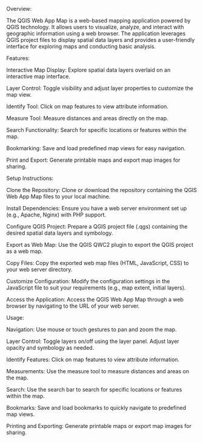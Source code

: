 Overview:

The QGIS Web App Map is a web-based mapping application powered by QGIS technology. It allows users to visualize, analyze, and interact with geographic information using a web browser. The application leverages QGIS project files to display spatial data layers and provides a user-friendly interface for exploring maps and conducting basic analysis.

Features:

Interactive Map Display: Explore spatial data layers overlaid on an interactive map interface.

Layer Control: Toggle visibility and adjust layer properties to customize the map view.

Identify Tool: Click on map features to view attribute information.

Measure Tool: Measure distances and areas directly on the map.

Search Functionality: Search for specific locations or features within the map.

Bookmarking: Save and load predefined map views for easy navigation.

Print and Export: Generate printable maps and export map images for sharing.

Setup Instructions:

Clone the Repository: Clone or download the repository containing the QGIS Web App Map files to your local machine.

Install Dependencies: Ensure you have a web server environment set up (e.g., Apache, Nginx) with PHP support.

Configure QGIS Project: Prepare a QGIS project file (.qgs) containing the desired spatial data layers and symbology.

Export as Web Map: Use the QGIS QWC2 plugin to export the QGIS project as a web map.

Copy Files: Copy the exported web map files (HTML, JavaScript, CSS) to your web server directory.

Customize Configuration: Modify the configuration settings in the JavaScript file to suit your requirements (e.g., map extent, initial layers).

Access the Application: Access the QGIS Web App Map through a web browser by navigating to the URL of your web server.

Usage:

Navigation: Use mouse or touch gestures to pan and zoom the map.

Layer Control: Toggle layers on/off using the layer panel. Adjust layer opacity and symbology as needed.

Identify Features: Click on map features to view attribute information.

Measurements: Use the measure tool to measure distances and areas on the map.

Search: Use the search bar to search for specific locations or features within the map.

Bookmarks: Save and load bookmarks to quickly navigate to predefined map views.

Printing and Exporting: Generate printable maps or export map images for sharing.
